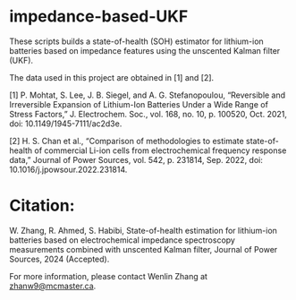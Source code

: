 # impedance-based-UKF

These scripts builds a state-of-health (SOH) estimator for lithium-ion batteries based on impedance features using the unscented Kalman filter (UKF). 

The data used in this project are obtained in [1] and [2]. 

[1] P. Mohtat, S. Lee, J. B. Siegel, and A. G. Stefanopoulou, “Reversible and Irreversible Expansion of Lithium-Ion Batteries Under a Wide Range of Stress Factors,” J. Electrochem. Soc., vol. 168, no. 10, p. 100520, Oct. 2021, doi: 10.1149/1945-7111/ac2d3e.

[2] H. S. Chan et al., “Comparison of methodologies to estimate state-of-health of commercial Li-ion cells from electrochemical frequency response data,” Journal of Power Sources, vol. 542, p. 231814, Sep. 2022, doi: 10.1016/j.jpowsour.2022.231814.


# Citation:

W. Zhang, R. Ahmed, S. Habibi, State-of-health estimation for lithium-ion batteries based on electrochemical impedance spectroscopy measurements combined with unscented Kalman filter, Journal of Power Sources, 2024 (Accepted).

For more information, please contact Wenlin Zhang at zhanw9@mcmaster.ca. 



